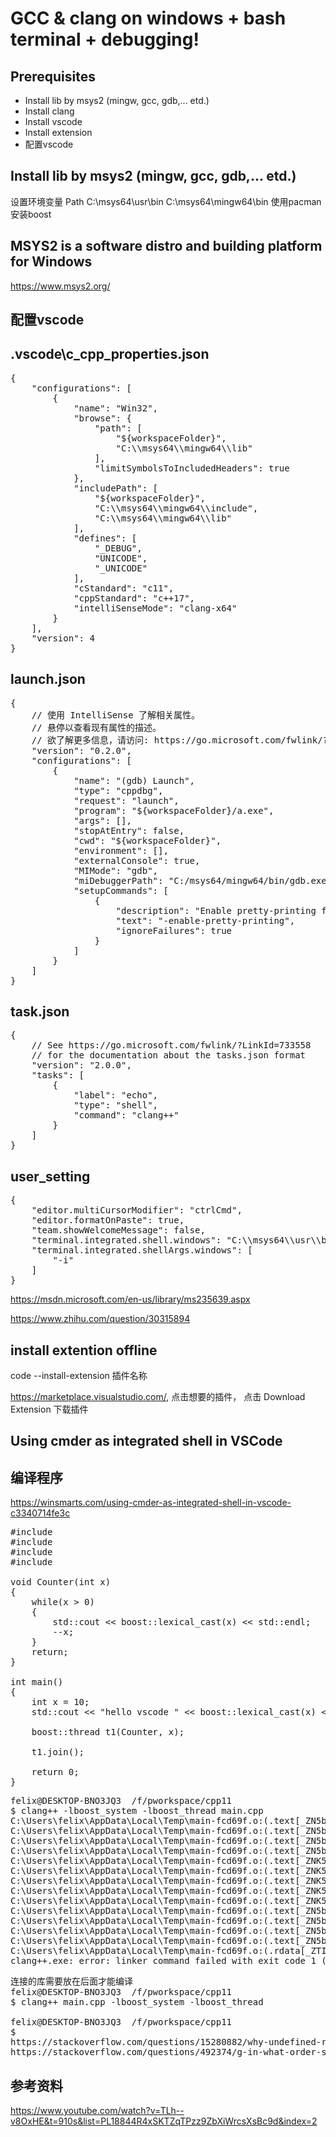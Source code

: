 
GCC & clang on windows + bash terminal + debugging!
==========================

Prerequisites
-------------------------
+ Install lib by msys2 (mingw, gcc, gdb,... etd.) 
+ Install clang
+ Install vscode
+ Install extension
+ 配置vscode


Install lib by msys2 (mingw, gcc, gdb,... etd.) 
-----------------------
设置环境变量
Path
  C:\msys64\usr\bin
  C:\msys64\mingw64\bin
使用pacman安装boost




MSYS2 is a software distro and building platform for Windows
--------------------------
https://www.msys2.org/


配置vscode
--------------------------

.vscode\c_cpp_properties.json
--------------------------
<pre>
{
    "configurations": [
        {
            "name": "Win32",
            "browse": {
                "path": [
                    "${workspaceFolder}",
                    "C:\\msys64\\mingw64\\lib"
                ],
                "limitSymbolsToIncludedHeaders": true
            },
            "includePath": [
                "${workspaceFolder}",
                "C:\\msys64\\mingw64\\include",
                "C:\\msys64\\mingw64\\lib"
            ],
            "defines": [
                "_DEBUG",
                "UNICODE",
                "_UNICODE"
            ],
            "cStandard": "c11",
            "cppStandard": "c++17",
            "intelliSenseMode": "clang-x64"
        }
    ],
    "version": 4
}
</pre>


launch.json
--------------------------
<pre>
{
    // 使用 IntelliSense 了解相关属性。 
    // 悬停以查看现有属性的描述。
    // 欲了解更多信息，请访问: https://go.microsoft.com/fwlink/?linkid=830387
    "version": "0.2.0",
    "configurations": [
        {
            "name": "(gdb) Launch",
            "type": "cppdbg",
            "request": "launch",
            "program": "${workspaceFolder}/a.exe",
            "args": [],
            "stopAtEntry": false,
            "cwd": "${workspaceFolder}",
            "environment": [],
            "externalConsole": true,
            "MIMode": "gdb",
            "miDebuggerPath": "C:/msys64/mingw64/bin/gdb.exe",
            "setupCommands": [
                {
                    "description": "Enable pretty-printing for gdb",
                    "text": "-enable-pretty-printing",
                    "ignoreFailures": true
                }
            ]
        }
    ]
}
</pre>

task.json
--------------------------
<pre>
{
    // See https://go.microsoft.com/fwlink/?LinkId=733558
    // for the documentation about the tasks.json format
    "version": "2.0.0",
    "tasks": [
        {
            "label": "echo",
            "type": "shell",
            "command": "clang++"
        }
    ]
}
</pre>

user_setting
--------------------------
<pre>
{
    "editor.multiCursorModifier": "ctrlCmd",
    "editor.formatOnPaste": true,
    "team.showWelcomeMessage": false,
    "terminal.integrated.shell.windows": "C:\\msys64\\usr\\bin\\bash.exe",
    "terminal.integrated.shellArgs.windows": [
        "-i"
    ]
}
</pre>

https://msdn.microsoft.com/en-us/library/ms235639.aspx

https://www.zhihu.com/question/30315894


install extention offline
----------------------------------------
code --install-extension 插件名称

https://marketplace.visualstudio.com/,  点击想要的插件， 点击  Download Extension 下载插件



Using cmder as integrated shell in VSCode
---------------------------


编译程序
---------------------------
https://winsmarts.com/using-cmder-as-integrated-shell-in-vscode-c3340714fe3c


<pre>
#include <iostream>
#include <string>   
#include <boost/lexical_cast.hpp>
#include <boost/thread.hpp>

void Counter(int x)
{
    while(x > 0)
    {
        std::cout << boost::lexical_cast<std::string>(x) << std::endl;
        --x;
    }
    return;
}
  
int main()
{
    int x = 10;
    std::cout << "hello vscode " << boost::lexical_cast<std::string>(x) << std::endl;
    
    boost::thread t1(Counter, x);

    t1.join();
    
    return 0;
}
</pre>

<pre>
felix@DESKTOP-BNO3JQ3  /f/pworkspace/cpp11
$ clang++ -lboost_system -lboost_thread main.cpp
C:\Users\felix\AppData\Local\Temp\main-fcd69f.o:(.text[_ZN5boost6thread4joinEv]+0x28): undefined reference to `boost::this_thread::get_id()'
C:\Users\felix\AppData\Local\Temp\main-fcd69f.o:(.text[_ZN5boost6thread4joinEv]+0x3a): undefined reference to `boost::thread::get_id() const'
C:\Users\felix\AppData\Local\Temp\main-fcd69f.o:(.text[_ZN5boost6thread4joinEv]+0xb1): undefined reference to `boost::thread::join_noexcept()'
C:\Users\felix\AppData\Local\Temp\main-fcd69f.o:(.text[_ZN5boost6threadD2Ev]+0x14): undefined reference to `boost::thread::detach()'
C:\Users\felix\AppData\Local\Temp\main-fcd69f.o:(.text[_ZNK5boost6system14error_category12std_category10equivalentEiRKSt15error_condition]+0xf6): undefined reference to `boost::system::generic_category()'
C:\Users\felix\AppData\Local\Temp\main-fcd69f.o:(.text[_ZNK5boost6system14error_category12std_category10equivalentEiRKSt15error_condition]+0x12e): undefined reference to `boost::system::generic_category()'
C:\Users\felix\AppData\Local\Temp\main-fcd69f.o:(.text[_ZNK5boost6system14error_category12std_category10equivalentERKSt10error_codei]+0xfa): undefined reference to `boost::system::generic_category()'
C:\Users\felix\AppData\Local\Temp\main-fcd69f.o:(.text[_ZNK5boost6system14error_category12std_category10equivalentERKSt10error_codei]+0x132): undefined reference to `boost::system::generic_category()'
C:\Users\felix\AppData\Local\Temp\main-fcd69f.o:(.text[_ZNK5boost6system14error_category12std_category10equivalentERKSt10error_codei]+0x272): undefined reference to `boost::system::generic_category()'
C:\Users\felix\AppData\Local\Temp\main-fcd69f.o:(.text[_ZN5boost16thread_exceptionC2EiPKc]+0x2d): more undefined references to `boost::system::generic_category()' follow
C:\Users\felix\AppData\Local\Temp\main-fcd69f.o:(.text[_ZN5boost6thread12start_threadEv]+0x18): undefined reference to `boost::thread::start_thread_noexcept()'
C:\Users\felix\AppData\Local\Temp\main-fcd69f.o:(.text[_ZN5boost6detail16thread_data_baseC2Ev]+0x11): undefined reference to `vtable for boost::detail::thread_data_base'
C:\Users\felix\AppData\Local\Temp\main-fcd69f.o:(.text[_ZN5boost6detail11thread_dataINS_3_bi6bind_tIvPFviENS2_5list1INS2_5valueIiEEEEEEED2Ev]+0xf): undefined reference to `boost::detail::thread_data_base::~thread_data_base()'
C:\Users\felix\AppData\Local\Temp\main-fcd69f.o:(.rdata[_ZTIN5boost6detail11thread_dataINS_3_bi6bind_tIvPFviENS2_5list1INS2_5valueIiEEEEEEEE]+0x10): undefined reference to `typeinfo for boost::detail::thread_data_base'
clang++.exe: error: linker command failed with exit code 1 (use -v to see invocation)
</pre>

<pre>
连接的库需要放在后面才能编译
felix@DESKTOP-BNO3JQ3  /f/pworkspace/cpp11
$ clang++ main.cpp -lboost_system -lboost_thread

felix@DESKTOP-BNO3JQ3  /f/pworkspace/cpp11
$
https://stackoverflow.com/questions/15280882/why-undefined-reference-to-boostsystemgeneric-category-even-if-i-do-link
https://stackoverflow.com/questions/492374/g-in-what-order-should-static-and-dynamic-libraries-be-linked/492498#492498
</pre>




参考资料
-----------------------------
https://www.youtube.com/watch?v=TLh--v8OxHE&t=910s&list=PL18844R4xSKTZqTPzz9ZbXiWrcsXsBc9d&index=2



